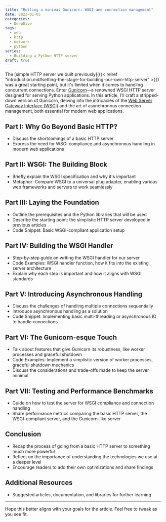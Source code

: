 ```yaml
---
title: "Rolling a minimal Gunicorn: WSGI and connection management"
date: 2023-01-05
categories:
  - DeepDive
tags:
  - web
  - http
  - network
  - python
series:
  - Building a Python HTTP server
draft: true
---
```


The [simple HTTP server we built previously]({{< relref "introduction.md#setting-the-stage-for-building-our-own-http-server" >}}) was a great starting point, but it's limited when it comes to handling concurrent connections. Enter [Gunicorn](https://gunicorn.org)—a renowned WSGI HTTP server designed for serving Python applications. In this article, I'll craft a stripped-down version of Gunicorn, delving into the intricacies of the [Web Server Gateway Interface (WSGI)](https://wsgi.readthedocs.io/en/latest/what.html) and the art of asynchronous connection management, both essential for modern web applications.

## Part I: Why Go Beyond Basic HTTP?

- Discuss the shortcomings of a basic HTTP server
- Express the need for WSGI compliance and asynchronous handling in modern web applications

## Part II: WSGI: The Building Block

- Briefly explain the WSGI specification and why it's important
- Metaphor: Compare WSGI to a universal plug adapter, enabling various web frameworks and servers to work seamlessly

## Part III: Laying the Foundation

- Outline the prerequisites and the Python libraries that will be used
- Describe the starting point: the simplistic HTTP server developed in previous articles
- Code Snippet: Basic WSGI-compliant application setup

## Part IV: Building the WSGI Handler

- Step-by-step guide on writing the WSGI handler for our server
- Code Examples: WSGI handler function, how it fits into the existing server architecture
- Explain why each step is important and how it aligns with WSGI standards

## Part V: Introducing Asynchronous Handling

- Discuss the challenges of handling multiple connections sequentially
- Introduce asynchronous handling as a solution
- Code Snippet: Implementing basic multi-threading or asynchronous IO to handle connections

## Part VI: The Gunicorn-esque Touch

- Talk about features that give Gunicorn its robustness, like worker processes and graceful shutdown
- Code Examples: Implement a simplistic version of worker processes, graceful shutdown mechanics
- Discuss the considerations and trade-offs made to keep the server minimal

## Part VII: Testing and Performance Benchmarks

- Guide on how to test the server for WSGI compliance and connection handling
- Share performance metrics comparing the basic HTTP server, the WSGI-compliant server, and the Gunicorn-like server

## Conclusion

- Recap the process of going from a basic HTTP server to something much more powerful
- Reflect on the importance of understanding the technologies we use at a deeper level
- Encourage readers to add their own optimizations and share findings

## Additional Resources

- Suggested articles, documentation, and libraries for further learning

---

Hope this better aligns with your goals for the article. Feel free to tweak as you see fit.
